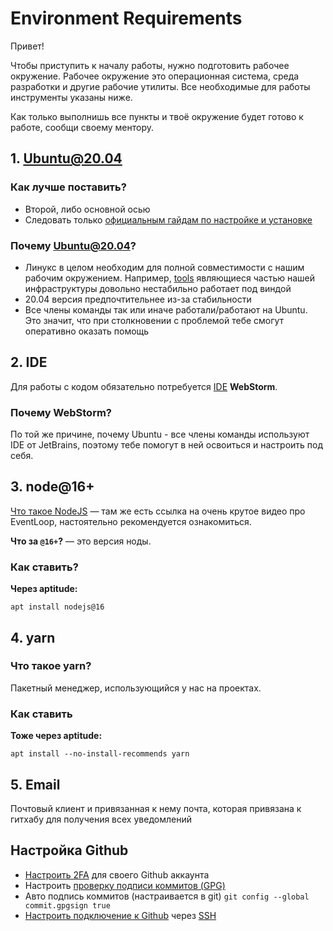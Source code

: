 # Environment Requirements

Привет!

Чтобы приступить к началу работы, нужно подготовить рабочее окружение. Рабочее окружение это операционная система, среда разработки и другие рабочие утилиты. Все необходимые для работы инструменты указаны ниже.

Как только выполнишь все пункты и твоё окружение будет готово к работе, сообщи своему ментору. 

## 1. Ubuntu@20.04

### Как лучше поставить?

- Второй, либо основной осью
- Следовать только [официальным гайдам по настройке и установке](https://ubuntu.com/tutorials/install-ubuntu-desktop#1-overview)

### Почему Ubuntu@20.04?

- Линукс в целом необходим для полной совместимости с нашим рабочим окружением. Например, [tools](https://github.com/atls/tools) являющиеся частью нашей инфраструктуры довольно нестабильно работает под виндой
- 20.04 версия предпочтительнее из-за стабильности
- Все члены команды так или иначе работали/работают на Ubuntu. Это значит, что при столкновении с проблемой тебе смогут оперативно оказать помощь


## 2. IDE

Для работы с кодом обязательно потребуется [IDE](https://ru.wikipedia.org/wiki/%D0%98%D0%BD%D1%82%D0%B5%D0%B3%D1%80%D0%B8%D1%80%D0%BE%D0%B2%D0%B0%D0%BD%D0%BD%D0%B0%D1%8F_%D1%81%D1%80%D0%B5%D0%B4%D0%B0_%D1%80%D0%B0%D0%B7%D1%80%D0%B0%D0%B1%D0%BE%D1%82%D0%BA%D0%B8) **WebStorm**.

### Почему WebStorm?

По той же причине, почему Ubuntu - все члены команды используют IDE от JetBrains, поэтому тебе помогут в ней освоиться и настроить под себя.

## 3. node@16+

[Что такое NodeJS](https://habr.com/ru/post/420123/) — там же есть ссылка на очень крутое видео про EventLoop, настоятельно рекомендуется ознакомиться.

**Что за `@16+`?** — это версия ноды.

### Как ставить?

**Через aptitude:**

`apt install nodejs@16`

## 4. yarn

### Что такое yarn?

Пакетный менеджер, использующийся у нас на проектах.

### Как ставить

**Тоже через aptitude:**

`apt install --no-install-recommends yarn`

## 5. Email

Почтовый клиент и привязанная к нему почта, которая привязана к гитхабу для получения всех уведомлений

## Настройка Github

- [Настроить 2FA](https://docs.github.com/en/authentication/securing-your-account-with-two-factor-authentication-2fa) для своего Github аккаунта
- Настроить [проверку подписи коммитов (GPG)](https://docs.github.com/en/authentication/managing-commit-signature-verification)
- Авто подпись коммитов (настраивается в git) `git config --global commit.gpgsign true`
- [Настроить подключение к Github](https://docs.github.com/en/authentication/connecting-to-github-with-ssh) через [SSH](https://ru.wikipedia.org/wiki/SSH)
